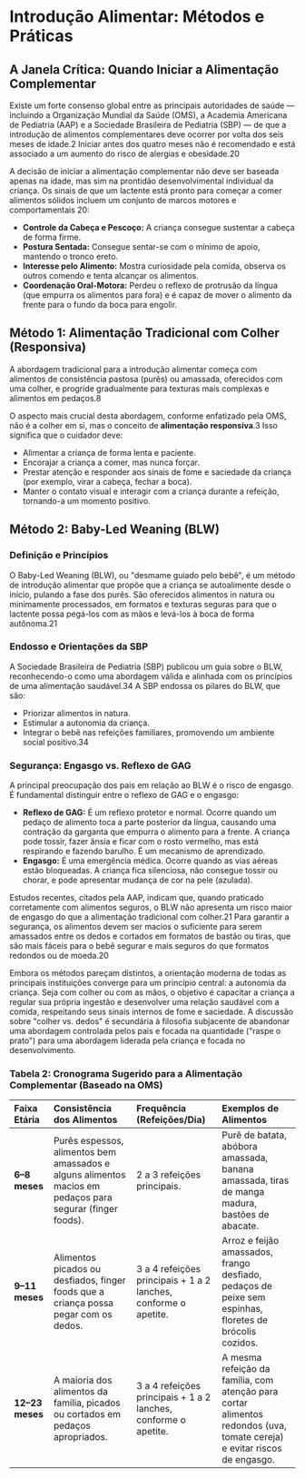# Introdução Alimentar: Métodos e Práticas

## A Janela Crítica: Quando Iniciar a Alimentação Complementar
Existe um forte consenso global entre as principais autoridades de saúde — incluindo a Organização Mundial da Saúde (OMS), a Academia Americana de Pediatria (AAP) e a Sociedade Brasileira de Pediatria (SBP) — de que a introdução de alimentos complementares deve ocorrer por volta dos seis meses de idade.2 Iniciar antes dos quatro meses não é recomendado e está associado a um aumento do risco de alergias e obesidade.20

A decisão de iniciar a alimentação complementar não deve ser baseada apenas na idade, mas sim na prontidão desenvolvimental individual da criança. Os sinais de que um lactente está pronto para começar a comer alimentos sólidos incluem um conjunto de marcos motores e comportamentais 20:
- **Controle da Cabeça e Pescoço:** A criança consegue sustentar a cabeça de forma firme.
- **Postura Sentada:** Consegue sentar-se com o mínimo de apoio, mantendo o tronco ereto.
- **Interesse pelo Alimento:** Mostra curiosidade pela comida, observa os outros comendo e tenta alcançar os alimentos.
- **Coordenação Oral-Motora:** Perdeu o reflexo de protrusão da língua (que empurra os alimentos para fora) e é capaz de mover o alimento da frente para o fundo da boca para engolir.

## Método 1: Alimentação Tradicional com Colher (Responsiva)
A abordagem tradicional para a introdução alimentar começa com alimentos de consistência pastosa (purês) ou amassada, oferecidos com uma colher, e progride gradualmente para texturas mais complexas e alimentos em pedaços.8

O aspecto mais crucial desta abordagem, conforme enfatizado pela OMS, não é a colher em si, mas o conceito de **alimentação responsiva**.3 Isso significa que o cuidador deve:
- Alimentar a criança de forma lenta e paciente.
- Encorajar a criança a comer, mas nunca forçar.
- Prestar atenção e responder aos sinais de fome e saciedade da criança (por exemplo, virar a cabeça, fechar a boca).
- Manter o contato visual e interagir com a criança durante a refeição, tornando-a um momento positivo.

## Método 2: Baby-Led Weaning (BLW)

### Definição e Princípios
O Baby-Led Weaning (BLW), ou "desmame guiado pelo bebê", é um método de introdução alimentar que propõe que a criança se autoalimente desde o início, pulando a fase dos purês. São oferecidos alimentos in natura ou minimamente processados, em formatos e texturas seguras para que o lactente possa pegá-los com as mãos e levá-los à boca de forma autônoma.21

### Endosso e Orientações da SBP
A Sociedade Brasileira de Pediatria (SBP) publicou um guia sobre o BLW, reconhecendo-o como uma abordagem válida e alinhada com os princípios de uma alimentação saudável.34 A SBP endossa os pilares do BLW, que são:
- Priorizar alimentos in natura.
- Estimular a autonomia da criança.
- Integrar o bebê nas refeições familiares, promovendo um ambiente social positivo.34

### Segurança: Engasgo vs. Reflexo de GAG
A principal preocupação dos pais em relação ao BLW é o risco de engasgo. É fundamental distinguir entre o reflexo de GAG e o engasgo:
- **Reflexo de GAG:** É um reflexo protetor e normal. Ocorre quando um pedaço de alimento toca a parte posterior da língua, causando uma contração da garganta que empurra o alimento para a frente. A criança pode tossir, fazer ânsia e ficar com o rosto vermelho, mas está respirando e fazendo barulho. É um mecanismo de aprendizado.
- **Engasgo:** É uma emergência médica. Ocorre quando as vias aéreas estão bloqueadas. A criança fica silenciosa, não consegue tossir ou chorar, e pode apresentar mudança de cor na pele (azulada).

Estudos recentes, citados pela AAP, indicam que, quando praticado corretamente com alimentos seguros, o BLW não apresenta um risco maior de engasgo do que a alimentação tradicional com colher.21 Para garantir a segurança, os alimentos devem ser macios o suficiente para serem amassados entre os dedos e cortados em formatos de bastão ou tiras, que são mais fáceis para o bebê segurar e mais seguros do que formatos redondos ou de moeda.20

Embora os métodos pareçam distintos, a orientação moderna de todas as principais instituições converge para um princípio central: a autonomia da criança. Seja com colher ou com as mãos, o objetivo é capacitar a criança a regular sua própria ingestão e desenvolver uma relação saudável com a comida, respeitando seus sinais internos de fome e saciedade. A discussão sobre "colher vs. dedos" é secundária à filosofia subjacente de abandonar uma abordagem controlada pelos pais e focada na quantidade ("raspe o prato") para uma abordagem liderada pela criança e focada no desenvolvimento.

### Tabela 2: Cronograma Sugerido para a Alimentação Complementar (Baseado na OMS)
| Faixa Etária | Consistência dos Alimentos | Frequência (Refeições/Dia) | Exemplos de Alimentos |
| :--- | :--- | :--- | :--- |
| **6–8 meses** | Purês espessos, alimentos bem amassados e alguns alimentos macios em pedaços para segurar (finger foods). | 2 a 3 refeições principais. | Purê de batata, abóbora amassada, banana amassada, tiras de manga madura, bastões de abacate. |
| **9–11 meses** | Alimentos picados ou desfiados, finger foods que a criança possa pegar com os dedos. | 3 a 4 refeições principais + 1 a 2 lanches, conforme o apetite. | Arroz e feijão amassados, frango desfiado, pedaços de peixe sem espinhas, floretes de brócolis cozidos. |
| **12–23 meses**| A maioria dos alimentos da família, picados ou cortados em pedaços apropriados. | 3 a 4 refeições principais + 1 a 2 lanches, conforme o apetite. | A mesma refeição da família, com atenção para cortar alimentos redondos (uva, tomate cereja) e evitar riscos de engasgo. |